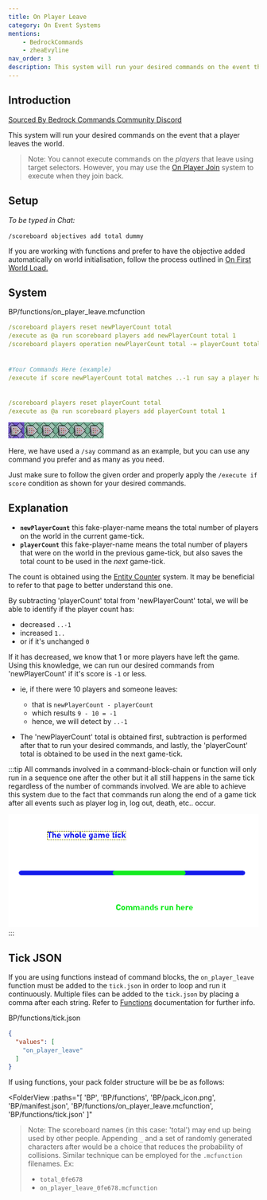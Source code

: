 ```yaml
---
title: On Player Leave
category: On Event Systems
mentions:
    - BedrockCommands
    - zheaEvyline
nav_order: 3
description: This system will run your desired commands on the event that a player leaves the world.
---
```


## Introduction

[Sourced By Bedrock Commands Community Discord](https://discord.gg/SYstTYx5G5)

This system will run your desired commands on the event that a player leaves the world.

> Note: You cannot execute commands on the *players* that leave using target selectors. However, you may use the [On Player Join](/commands/on-player-join) system to execute when they join back.

## Setup

*To be typed in Chat:*

`/scoreboard objectives add total dummy`

If you are working with functions and prefer to have the objective added automatically on world initialisation, follow the process outlined in [On First World Load.](/commands/on-first-world-load)

## System

<CodeHeader>BP/functions/on_player_leave.mcfunction</CodeHeader>

```yaml
/scoreboard players reset newPlayerCount total
/execute as @a run scoreboard players add newPlayerCount total 1
/scoreboard players operation newPlayerCount total -= playerCount total


#Your Commands Here (example)
/execute if score newPlayerCount total matches ..-1 run say a player has left the world


/scoreboard players reset playerCount total
/execute as @a run scoreboard players add playerCount total 1
```

![Chain of 6 Command Blocks](/assets/images/commands/commandBlockChain/6.png)

Here, we have used a `/say` command as an example, but you can use any command you prefer and as many as you need.

Just make sure to follow the given order and properly apply the `/execute if score` condition as shown for your desired commands.

## Explanation

- **` newPlayerCount `** this fake-player-name means the total number of players on the world in the current game-tick.
- **` playerCount `** this fake-player-name means the total number of players that were on the world in the previous game-tick, but also saves the total count to be used in the *next* game-tick.

The count is obtained using the [Entity Counter](/commands/entity-counter) system. It may be beneficial to refer to that page to better understand this one.

By subtracting 'playerCount' total from 'newPlayerCount' total, we will be able to identify if the player count has:
- decreased ` ..-1 `
- increased ` 1.. `
- or if it's unchanged ` 0 `

If it has decreased, we know that 1 or more players have left the game.
Using this knowledge, we can run our desired commands from 'newPlayerCount' if it's score is `-1` or less.
- ie, if there were 10 players and someone leaves:
    - that is ` newPlayerCount - playerCount `
    - which results ` 9 - 10 = -1 `
    - hence, we will detect by ` ..-1 `

- The 'newPlayerCount' total is obtained first, subtraction is performed after that to run your desired commands, and lastly, the 'playerCount' total is obtained to be used in the next game-tick.

:::tip
All commands involved in a command-block-chain or function will only run in a sequence one after the other but it all still happens in the same tick regardless of the number of commands involved. We are able to achieve this system due to the fact that commands run along the end of a game tick after all events such as player log in, log out, death, etc.. occur.

![gametick](/assets/images/commands/gametick.png)
:::

## Tick JSON

If you are using functions instead of command blocks, the ` on_player_leave ` function must be added to the ` tick.json ` in order to loop and run it continuously. Multiple files can be added to the ` tick.json ` by placing a comma after each string. Refer to [Functions](/commands/mcfunctions#tick-json) documentation for further info.

<CodeHeader>BP/functions/tick.json</CodeHeader>
```json
{
  "values": [
    "on_player_leave"
  ]
}
```

If using functions, your pack folder structure will be be as follows:

<FolderView
	:paths="[
    'BP',
    'BP/functions',
    'BP/pack_icon.png',
    'BP/manifest.json',
    'BP/functions/on_player_leave.mcfunction',
    'BP/functions/tick.json'
]"
></FolderView>

> Note: The scoreboard names (in this case: 'total') may end up being used by other people. Appending ` _ ` and a set of randomly generated characters after would be a choice that reduces the probability of collisions. Similar technique can be employed for the ` .mcfunction ` filenames. Ex:
> - ` total_0fe678 `
> - ` on_player_leave_0fe678.mcfunction `
